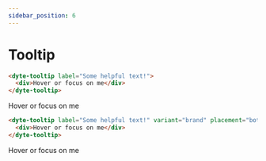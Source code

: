 ```yaml
---
sidebar_position: 6
---
```


# Tooltip

```html
<dyte-tooltip label="Some helpful text!">
  <div>Hover or focus on me</div>
</dyte-tooltip>
```

<div className="ui-preview">
  <dyte-tooltip label="Some helpful text!">
    <div>Hover or focus on me</div>
  </dyte-tooltip>
</div>

```html
<dyte-tooltip label="Some helpful text!" variant="brand" placement="bottom">
  <div>Hover or focus on me</div>
</dyte-tooltip>
```

<div className="ui-preview">
  <dyte-tooltip label="Some helpful text!" variant="brand" placement="bottom">
    <div>Hover or focus on me</div>
  </dyte-tooltip>
</div>
